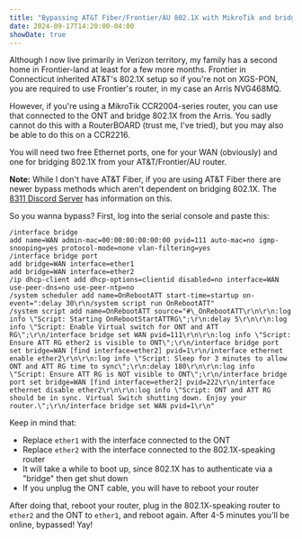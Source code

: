 ```yaml
---
title: "Bypassing AT&T Fiber/Frontier/AU 802.1X with MikroTik and bridge interfaces"
date: 2024-09-17T14:20:00-04:00
showDate: true
---
```


Although I now live primarily in Verizon territory, my family has a second home
in Frontier-land at least for a few more months. Frontier in Connecticut
inherited AT&amp;T's 802.1X setup so if you're not on XGS-PON, you are required
to use Frontier's router, in my case an Arris NVG468MQ.

However, if you're using a MikroTik CCR2004-series router, you can use that
connected to the ONT and bridge 802.1X from the Arris. You sadly cannot do this
with a RouterBOARD (trust me, I've tried), but you may also be able to do this
on a CCR2216.

You will need two free Ethernet ports, one for your WAN (obviously) and one for
bridging 802.1X from your AT&amp;T/Frontier/AU router.

**Note:** While I don't have AT&amp;T Fiber, if you are using AT&amp;T Fiber
there are newer bypass methods which aren't dependent on bridging 802.1X. The
[8311 Discord Server](https://discord.gg/8311) has information on this.

So you wanna bypass? First, log into the serial console and paste this:

    /interface bridge
    add name=WAN admin-mac=00:00:00:00:00:00 pvid=111 auto-mac=no igmp-snooping=yes protocol-mode=none vlan-filtering=yes
    /interface bridge port
    add bridge=WAN interface=ether1
    add bridge=WAN interface=ether2
    /ip dhcp-client add dhcp-options=clientid disabled=no interface=WAN use-peer-dns=no use-peer-ntp=no
    /system scheduler add name=OnRebootATT start-time=startup on-event=":delay 30\r\n/system script run OnRebootATT"
    /system script add name=OnRebootATT source="#\_OnRebootATT\r\n\r\n:log info \"Script: Starting OnRebootStartATTRG\";\r\n:delay 5\r\n\r\n:log info \"Script: Enable Virtual switch for ONT and ATT RG\";\r\n/interface bridge set WAN pvid=111\r\n\r\n:log info \"Script: Ensure ATT RG ether2 is visible to ONT\";\r\n/interface bridge port set bridge=WAN [find interface=ether2] pvid=1\r\n/interface ethernet enable ether2\r\n\r\n:log info \"Script: Sleep for 3 minutes to allow ONT and ATT RG time to sync\";\r\n:delay 180\r\n\r\n:log info \"Script: Ensure ATT RG is NOT visible to ONT\";\r\n/interface bridge port set bridge=WAN [find interface=ether2] pvid=222\r\n/interface ethernet disable ether2\r\n\r\n:log info \"Script: ONT and ATT RG should be in sync. Virtual Switch shutting down. Enjoy your router.\";\r\n/interface bridge set WAN pvid=1\r\n"

Keep in mind that:

 * Replace `ether1` with the interface connected to the ONT
 * Replace `ether2` with the interface connected to the 802.1X-speaking router
 * It will take a while to boot up, since 802.1X has to authenticate via a "bridge" then get shut down
 * If you unplug the ONT cable, you will have to reboot your router

After doing that, reboot your router, plug in the 802.1X-speaking router to
`ether2` and the ONT to `ether1`, and reboot again. After 4-5 minutes you'll
be online, bypassed! Yay!
